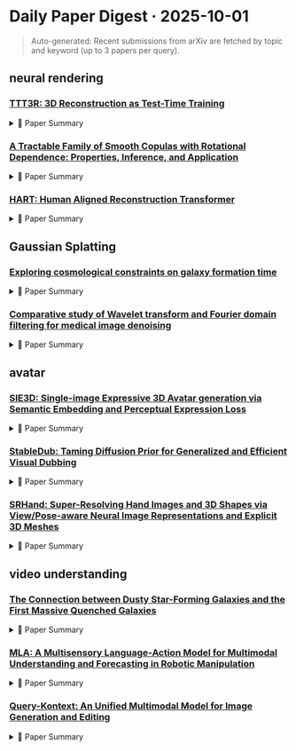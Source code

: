 # Daily Paper Digest · 2025-10-01
> Auto-generated: Recent submissions from arXiv are fetched by topic and keyword (up to 3 papers per query).

## neural rendering

### [TTT3R: 3D Reconstruction as Test-Time Training](http://arxiv.org/pdf/2509.26645v1)


<!--break-out-of-list-->
<details markdown="1">
<summary>📄 Paper Summary </summary>

### 1. Task / Problem
- Video Depth Estimation and 3D Reconstruction

### 2. Motivation & Gaps
- The paper addresses the challenges of video depth estimation and 3D reconstruction in both static and dynamic scenes using online methods.

- **Related work challenges:**
  - CUT3R: Fails to generalize to long sequences due to training on most 64-frame sequences.
  - VGGT: Suffers from high memory consumption.
  - Point3R: Suffers from high memory consumption.
  - DUSt3R: Requires costly global alignment when the number of input views exceeds two.
  - VGGT: Causes a quadratic increase in computational and memory cost.
  - Point3R: Memory cost grows linearly as the number of views increases.
  - CUT3R: Forgetting historical information while incorporating new inputs.
  - Fast3R: High computational complexity due to global attention mechanisms.
  - StreamVGGT: Redundant memory consumption as the number of views increases.
  - CUT3R: Struggles to retain information over long sequences, leading to inaccurate pose estimation.
  - Point3R: Achieves improved accuracy but suffers from slow inference and memory exhaustion.
  - StreamVGGT: Prone to memory exhaustion due to reliance on full attention mechanisms.
  - CUT3R: Suffers from catastrophic forgetting, leading to drifted camera poses and broken geometry.
  - VGGT: Strong offline methods that achieve better reconstruction accuracy but are slower and more memory-demanding.
  - Recent work on recurrent architectures: Highlights a vast opportunity to develop more effective, stable, and parallelizable models.
  - Lsd-slam: Large-scale direct monocular slam: Limited scalability and robustness in dynamic environments.
  - Direct sparse odometry: Challenges in real-time performance and accuracy.
  - Model-agnostic meta-learning for fast adaptation of deep networks: Need for improved generalization across different tasks.
  - DUSt3R: Requires an extra global alignment stage to consolidate pairwise predictions.
  - MASt3R: Limited to handling only short image sequences due to reliance on global alignment.
  - MonST3R: Hindered by out-of-memory issues when handling long sequences.
  - Spann3R: Operates online but limited to RNN-based architectures.
  - CUT3R: Requires fine-tuning and cannot handle long sequences efficiently.
  - Point3R: Extends CUT3R but still relies on explicit memory representation.
  - CUT3R: Limited length generalization and the need for model fine-tuning.

### 3. Core Idea
- TTT3R is introduced as a modification to CUT3R that enhances length generalization for online 3D reconstruction without requiring model fine-tuning.

### 4. Method
- **Pipeline**: The method involves estimating camera parameters and dense geometry for each incoming frame in real-time.
- **Architecture / Loss / Training**: Utilizes a closed-form update rule derived from the Test-Time Training perspective.
- **Complexity / Resources**: Operates online at real-time with a memory cost of 6GB GPU.

### 5. Experiments
- **Datasets & Metrics**: Evaluated on KITTI, Sintel, and Bonn datasets using metrics like absolute relative error and δ <1.25.
- **Baselines**: AETHER, CUT3R, CasualSAM, DUSt3R, Direct sparse odometry, Easi3R, Fast3R, Lsd-slam, MASt3R, Model-agnostic meta-learning, MonST3R, Online methods, Point3R, RobustCVD, Spann3R, StreamVGGT, VGGT
- **Main Results**: TTT3R achieves state-of-the-art performance in KITTI and competitive results in Sintel and Bonn datasets without fine-tuning.
- **Ablations**: Ablation studies indicate the impact of different components on overall performance.
- **Limitations / Stress Tests**: TTT3R's accuracy has not yet matched strong offline methods like VGGT, which utilize full attention mechanisms.

### 6. Takeaways
- **Pros**: Substantial improvement in length generalization., No additional computational cost over the baseline., Stable, training-free gating mechanism.
- **Cons**: Potential performance degradation with very high input view counts., Complexity in tuning the Test-Time Training parameters., Dependence on the quality of input images.
- **Future Work**: Explore further optimizations for long-sequence inputs., Investigate the application of TTT3R in other domains., Develop more robust mechanisms to handle state overfitting.

</details>

### [A Tractable Family of Smooth Copulas with Rotational Dependence: Properties, Inference, and Application](http://arxiv.org/pdf/2509.26635v1)


<!--break-out-of-list-->
<details markdown="1">
<summary>📄 Paper Summary </summary>

### 1. Task / Problem
- Estimation of copula parameters using nonparametric methods

### 2. Motivation & Gaps
- The study investigates the dependence structure in neural pathways within the hippocampus, focusing on distinguishing direct from indirect coupling between nodes.

- **Related work challenges:**
  - Klein et al. (2020): Developed a graphical model for multivariate phase data to capture dependence in neuroscience.
  - Jones et al. (2015): Introduced circulas for circular data, providing a copula-like decomposition on the torus.
  - Mardia and Jupp (2009): Provided a broad overview of applications and methods in multivariate directional statistics.
  - Klein et al. (2020): Existing methods do not accommodate negative rotational dependence.
  - N/A: N/A
  - N/A: N/A
  - N/A: N/A
  - N/A: N/A
  - N/A: N/A
  - Levy, 2002, Theorem 3.6: Contradiction of the Baire category theorem if A were countable.
  - Folland, 2013, Section 2.3: Construction of univariate densities which are unbounded at uncountably many points.
  - Segers (2012): Asymptotic normality of the empirical copula process.
  - N/A: N/A
  - N/A: N/A
  - Joe and Xu, 1996; Joe, 2014: Estimation methods are often reliant on known marginal distributions.
  - Genest et al., 1995: Existing methods may not be consistent under unknown marginals.
  - N/A: N/A
  - N/A: N/A
  - Brincat and Miller (2015): Understanding the mechanisms and substructures involved in associative learning.
  - Klein et al. (2020): Modeling interactions between phase angles in the context of neural connectivity.
  - Klein et al. (2020): Bivariate phase coupling measures fail to distinguish direct from indirect coupling.
  - N/A: N/A
  - Aas et al., 2009: The mechanism here is algebraic rather than conditional; dependence arises through componentwise wrapped sums and signature-based flips.
  - N/A: N/A
  - N/A: N/A
  - N/A: N/A

### 3. Core Idea
- The paper presents a flexible, interpretable, and recursively extensible framework for copula construction using multivariate densities and copula densities defined through ordered partitions and signatures.

### 4. Method
- **Pipeline**: The analysis focuses on five sequential CA3 pairs to avoid confounding from indirect paths.
- **Architecture / Loss / Training**: N/A
- **Complexity / Resources**: The method requires careful selection of bandwidth and kernel functions, with complexity dependent on the sample size.

### 5. Experiments
- **Datasets & Metrics**: The paper discusses the use of various parametric models and their performance metrics, including Spearman’s rho, Kendall’s tau, and the Dette–Siburg–Stoimenov coefficient.
- **Baselines**: 2-component mixture of von Mises distributions, Classical parametric methods, Empirical Bernstein copula, Empirical beta copula, Empirical copula, Existing copula models, KDE-based copulas, Klein et al. (2020), Maximum likelihood estimation, N/A, Rank-based methods, Rank-based pseudo-observations, Two-component mixtures, Unimodal generators
- **Main Results**: The two-component von Mises mixture attains the lowest AIC.
- **Ablations**: N/A
- **Limitations / Stress Tests**: The method's performance is contingent on the validity of Conjecture 1 regarding the empirical process.

### 6. Takeaways
- **Pros**: Versatile family of copulas that includes both smooth and irregular examples., Explicit mathematical properties that provide interpretable characterizations of dependence., Reduction of multivariate estimation to well-studied univariate problems.
- **Cons**: Complexity in understanding the implications of the discrete parameter for reflectional dependence., Potential limitations in capturing all forms of dependence structures.
- **Future Work**: Explore hierarchical constructions via multivariate generators., Investigate isometries on the circle group., Extend the framework to other types of dependence structures.

</details>

### [HART: Human Aligned Reconstruction Transformer](http://arxiv.org/pdf/2509.26621v1)


<!--break-out-of-list-->
<details markdown="1">
<summary>📄 Paper Summary </summary>

### 1. Task / Problem
- Novel View Synthesis

### 2. Motivation & Gaps
- The paper addresses the challenges in accurately rendering clothed meshes from multiple input views, focusing on improving the fidelity and realism of novel view synthesis.

- **Related work challenges:**
  - Saito et al., 2019; 2020; Cao et al., 2023: Assume orthographic projections, limiting generalization to real-world perspective images.
  - Poole et al., 2022: Optimize human poses in canonical SMPL poses, failing to recover complete geometry for loose garments.
  - Wang et al., 2024b; Yang et al., 2025: Output raw point clouds that require further meshing and fail to capture occluded regions.
  - Saito et al., 2019; 2020; Huang et al., 2020: Pioneered the use of neural fields for high-fidelity 3D human reconstruction from single RGB images.
  - Xiu et al., 2022; Zheng et al., 2021: Improved reconstruction quality by leveraging parametric human models like SMPL as guidance.
  - Cao et al., 2023; Yu et al., 2025: Attempted to directly predict human reconstruction from sparse-view images in a feed-forward manner.
  - Khirodkar et al., 2024: Limited capacity of VGGT backbone for fine-grained local geometry.
  - Li et al., 2025: Sparse point clouds used in previous methods limit the density of predictions.
  - Peng et al., 2021b: Initial indicator grids often suffer from missing details and gaps in unobserved regions.
  - VGGT (Wang et al., 2025): Struggles with self-occluded regions.
  - MAtCha (Guédon et al., 2025): Recovers overall shapes but introduces noisy surfaces.
  - Puzzle Avatar (Xiu et al., 2024): Produces inaccurate body shapes and fails to capture loose garments.
  - LaRa (Chen et al., 2024a): Produces overly blurry renderings due to limited volume resolution.
  - SEV A (Zhou et al., 2025b): Generates realistic textures but often over-hallucinates.
  - MAtCha (Guédon et al., 2025): Achieves photorealistic results but suffers from floating artifacts.
  - Vid2avatar-pro: Authentic avatar generation from videos in the wild.
  - High-fidelity 3d human digitization: Achieving high fidelity from single 2k resolution images.
  - Diffuman4d: 4D consistent human view synthesis from sparse-view videos.
  - 3dgs-avatar: Animatable avatars via deformable 3d gaussian splatting: Creating realistic and animatable 3D avatars from 2D images.
  - Pifu: Pixel-aligned implicit function for high-resolution clothed human digitization: High-resolution digitization of humans while maintaining clothing details.
  - Generalizable patch-based neural rendering: Achieving generalization in rendering across different scenes and objects.
  - ETCH (Li et al., 2025): Enforcing SE(3) equivariance with a fixed SO(3) anchor array provides limited benefit in the current setting.
  - VGGT (Wang et al., 2025): Aligning predicted geometries with ground truth under uncalibrated settings.
  - Puzzle Avatar (Xiu et al., 2024): Optimizing human mesh in SMPL-X A-pose complicates alignment with ground-truth clothed mesh.
  - EasyMocap: Relies on keypoint fitting which may not be robust under uncalibrated settings.
  - MV-SMPLify-X: Similar reliance on keypoint fitting and optimization of scale which may fail to converge.
  - ETCH: Does not use shape or pose regularizations, leading to potential inaccuracies.
  - GHG: Struggles to recover accurate body shapes under loose garments, leading to inaccurate body poses due to errors in SMPL estimations.
  - Sapiens model (Khirodkar et al., 2024): Removing Sapiens normals results in blurrier surfaces and a drop across all metrics.
  - VGGT (Wang et al., 2025): Standard Poisson-based reconstruction leads to significant performance degradation and inaccurate geometry in occluded regions.

### 3. Core Idea
- Our method renders more faithful body shapes by leveraging a more accurate clothed-mesh initialization.

### 4. Method
- **Pipeline**: The method involves estimating camera parameters, optimizing SMPL-X parameters, and rendering using depth maps for alignment.
- **Architecture / Loss / Training**: The architecture includes downsampling, a 3D U-Net backbone, and upsampling blocks to handle high-resolution grids without memory issues.
- **Complexity / Resources**: Our network operates at an input image resolution of 518×518 and an indicator grid resolution of 512×512×512, trained for 20 epochs with 10,000 steps per epoch using 8 NVIDIA L40S GPUs.

### 5. Experiments
- **Datasets & Metrics**: The experiments utilize the THuman 2.1 and DNA Rendering datasets, measuring PSNR, SSIM, LPIPS, and FID metrics.
- **Baselines**: 3D Gaussian Splatting, ETCH (Li et al., 2025), EasyMocap (eas, 2021), EasyMocap (eas, 2021; Shuai et al., 2022), Existing 3D reconstruction methods, GHG, Generalizable patch-based neural rendering, LaRa, LaRa (Chen et al., 2024a), MAtCha, MAtCha (Guédon et al., 2025), MV-SMPLify-X (Pavlakos et al., 2019; Zheng et al., 2021), N/A, NeRF, Ours w/o Indicator Grid Refinement, Ours w/o Sapiens Normals, Pifu, Puzzle Avatar (Xiu et al., 2024), SEV A, Score Distillation Sampling, State-of-the-art avatar generation techniques, VGGT, VGGT (Wang et al., 2025)
- **Main Results**: Removing either the Sapiens normals or the indicator grid refinement degrades reconstruction accuracy.
- **Ablations**: We ablate our method on two critical design choices: removing the Sapiens model and disabling the indicator grid refinement.
- **Limitations / Stress Tests**: The method's performance may be limited by the accuracy of the input meshes and the number of views used.

### 6. Takeaways
- **Pros**: Achieves state-of-the-art performance in human reconstruction., Generalizes well to real-world human images with loose garments., Enables efficient and scalable reconstruction from sparse-view inputs.
- **Cons**: Trained on a limited dataset of synthetic scans., May struggle with extreme poses or highly occluded views.
- **Future Work**: Explore training on more diverse datasets., Investigate real-time applications in AR/VR., Enhance robustness against extreme human poses.

</details>

## Gaussian Splatting

### [Exploring cosmological constraints on galaxy formation time](http://arxiv.org/pdf/2509.26611v1)


<!--break-out-of-list-->
<details markdown="1">
<summary>📄 Paper Summary </summary>

### 1. Task / Problem
- Investigate the evolution of galaxy formation time

### 2. Motivation & Gaps
- Understanding the galaxy formation time is crucial to constraining models of structure formation and the cosmological framework, providing insights into galactic evolution.

- **Related work challenges:**
  - Seminal works on galaxy formation and evolution: Establishing a universal timescale for galaxy formation that varies with redshift and environment.
  - Fowler [9]: Estimation of galaxy formation time with broad ranges rather than precise values.
  - Kauffmann et al. [12]: Suppression of dwarf galaxy formation between z=1.5 and 5.
  - Thomas et al. [22]: Placing formation redshift zf for massive ellipticals with significant lookback times.
  - N/A: N/A
  - SH0ES and Planck collaborations: Significant differences in the formation time estimates and the well-known tension in the measurements of H0.
  - N/A: N/A

### 3. Core Idea
- Employ two approaches to investigate the evolution of galaxy formation time from age estimates of high-z galaxies and supernova data.

### 4. Method
- **Pipeline**: Used GP and SR reconstruction techniques to estimate formation time.
- **Architecture / Loss / Training**: P-th power absolute distance loss
- **Complexity / Resources**: The Gaussian Processes method is implemented using the GaPP code in Python, while symbolic regression is performed using the PySR library.

### 5. Experiments
- **Datasets & Metrics**: Age estimates of 32 high-z galaxies and Pantheon+ type Ia supernova data.
- **Baselines**: GP reconstruction, N/A, Planck, Previous observational studies on galaxy formation, SH0ES, SR method, SR reconstruction, Theoretical models based on the ΛCDM framework
- **Main Results**: Median values of formation time estimates are consistent across both methods.
- **Ablations**: Different covariance functions were tested in Gaussian Processes to assess their impact on reconstruction results.
- **Limitations / Stress Tests**: Uncertainty estimates provided by PySR are not as precise as those obtained with GP.

### 6. Takeaways
- **Pros**: Demonstrates robustness and consistency of results across different methods., Provides insights into the evolutionary timescales of galaxies., Highlights the non-constancy of galaxy formation time with redshift.
- **Cons**: Relies on assumptions of cosmological models for inferring formation time., Limited to passive galaxies, which may not represent all galaxy types., Potential observational biases in age estimates.
- **Future Work**: Explore additional galaxy types for a broader understanding of formation times., Investigate the implications of findings on cosmological models., Develop more model-independent methods for estimating galaxy formation time.

</details>

### [Comparative study of Wavelet transform and Fourier domain filtering for medical image denoising](http://arxiv.org/pdf/2509.26608v1)


<!--break-out-of-list-->
<details markdown="1">
<summary>📄 Paper Summary </summary>

### 1. Task / Problem
- Image Denoising

### 2. Motivation & Gaps
- The paper addresses the need for effective and efficient denoising algorithms in medical imaging, highlighting the limitations of global denoising techniques.

- **Related work challenges:**
  - Deep learning-based methods: Require significant computational resources, large annotated datasets, and considerable expertise to implement and train.
  - Wavelet-based denoising: Commonly favored for multi-resolution capabilities but may not always outperform simpler methods.
  - Fourier-based filtering: Provides a global frequency perspective but may not adapt well to local statistics.
  - Wavelet-based denoising techniques: Choosing appropriate threshold values to balance noise removal and detail preservation.
  - Fourier transform-based denoising: Lack of spatial localization leading to loss of localized features.
  - Hybrid approaches combining Fourier and wavelet methods: Mitigating global artifacts like ringing while preserving important structures.
  - Previous image denoising methods: Often fail to adapt to local image content, leading to artifacts.
  - Global Fourier processing: Can introduce ringing artifacts in the denoised images.
  - Previous studies on wavelet denoising: Limited effectiveness of certain wavelet filters like Meyer and Shannon in denoising tasks.
  - Previous studies on wavelet denoising: Limited performance of certain wavelet filters under specific noise conditions.
  - Previous studies on DWT for image denoising: Global thresholding may remove important signal coefficients leading to loss of detail.
  - DFCT applications in image processing: Limited exploration of block-based processing methods.
  - Biorthogonal Spline wavelets with hyperbola thresholding: Despite achieving a PSNR of 34.46 dB for uniform noise, it was surpassed by DFCT.
  - Global DWT implementation: Global techniques often lead to oversmoothing and loss of fine detail.

### 3. Core Idea
- The superior performance of DFCT is due to its localized, block-based processing strategy, which adapts to varying local statistics of an image.

### 4. Method
- **Pipeline**: Localized block-based processing for denoising images.
- **Architecture / Loss / Training**: N/A
- **Complexity / Resources**: DFCT is computationally efficient and adapts to local statistics without introducing global artifacts.

### 5. Experiments
- **Datasets & Metrics**: The experiments were conducted across various noise types (Gaussian, Uniform, Poisson, Salt-and-Pepper) and evaluated using metrics like SNR, PSNR, and IM.
- **Baselines**: BIOS, Biorthogonal Spline wavelet with SURE threshold, CDF, Coiflet, DFCT with optimized threshold values, DWT with various wavelet families, Daubechies, Daubechies wavelet with SURELevel threshold, Fourier Domain Filtering (DFCT), Fourier transform-based methods, Haar wavelet, Meyer wavelet, Noisy image without denoising, Shannon wavelet, Standard wavelet denoising methods, Symlet, Wavelet Transform (DWT)
- **Main Results**: DFCT achieved a PSNR of 39.03 dB for uniform noise, outperforming traditional methods.
- **Ablations**: N/A
- **Limitations / Stress Tests**: The global processing strategy of DWT may lead to oversmoothing and loss of detail.

### 6. Takeaways
- **Pros**: DFCT provides superior performance in denoising medical images., DFCT's localized processing strategy preserves fine details., DFCT is computationally efficient compared to deep learning methods.
- **Cons**: Wavelet methods may not always outperform DFCT., DFCT may require careful implementation to avoid artifacts.
- **Future Work**: Explore hybrid approaches combining wavelet and Fourier methods., Investigate the application of DFCT in other imaging modalities., Develop more efficient algorithms for real-time medical imaging.

</details>

## avatar

### [SIE3D: Single-image Expressive 3D Avatar generation via Semantic Embedding and Perceptual Expression Loss](http://arxiv.org/pdf/2509.24004v1)


<!--break-out-of-list-->
<details markdown="1">
<summary>📄 Paper Summary </summary>

### 1. Task / Problem
- 3D avatar generation

### 2. Motivation & Gaps
- The paper addresses the challenge of generating expressive 3D avatars from a single image and text description, focusing on maintaining identity preservation and semantic control.

- **Related work challenges:**
  - Arc2Avatar: Expression control is non-semantic; it requires users to manipulate abstract numerical parameters rather than using natural language commands.
  - DreamFusion, HeadSculpt, TADA: These methods cannot faithfully reconstruct a specific person’s identity from a photo.
  - Existing methods accepting both image and text: They generally yield unsatisfactory results.
  - Arc2Avatar: Lack of explicit control over semantic attributes like facial expressions or accessories.
  - Wonder3D: Limited ability to generate meaningful 3D identities.
  - SF3D: Inability to maintain a neutral expression effectively.
  - Wonder3D: Fails to preserve quality in side-view perspectives.
  - SF3D: High-quality frontal images but lacks identity consistency.
  - Arc2Avatar: While achieving high ID scores, it does not provide the same level of semantic control.
  - Wonder3d: Single image to 3d using cross-domain diffusion: N/A
  - Sf3d: Stable fast 3d mesh reconstruction with uv-unwrapping and illumination disentanglement: N/A
  - Gans trained by a two time-scale update rule converge to a local nash equilibrium: N/A
  - Cosface: Large margin cosine loss for deep face recognition: N/A

### 3. Core Idea
- The proposed method, SIE3D, introduces a decoupled text conditioning mechanism and an expression-aware loss based on a facial recognition model to achieve fine-grained control over expression and appearance attributes while maintaining high-fidelity identity.

### 4. Method
- **Pipeline**: The method involves generating 3D avatars using a single image and text prompts, incorporating semantic embedding and perceptual expression loss.
- **Architecture / Loss / Training**: Utilizes a facial recognition model for expression-aware loss.
- **Complexity / Resources**: Implemented in PyTorch, trained on a single NVIDIA RTX 4090 GPU.

### 5. Experiments
- **Datasets & Metrics**: Quantitative comparisons were made using FID, ID, and NPS metrics across various methods.
- **Baselines**: Arc2Avatar, DreamFusion, HeadSculpt, N/A, SF3D, Wonder3D
- **Main Results**: SIE3D achieves competitive performance in identity preservation, semantic control, and expression fidelity.
- **Ablations**: An ablation study showed that removing 'perceptual expression loss' degrades performance, while removing 'semantic embedding' improves ID score but harms realism and neutrality.
- **Limitations / Stress Tests**: N/A

### 6. Takeaways
- **Pros**: Enables fine-grained, semantic control of expressions and attributes., Maintains a high level of identity consistency., Improves accuracy and realism of generated expressions.
- **Cons**: Existing methods still struggle with identity preservation., Some limitations in expression control remain.
- **Future Work**: Explore further integration of natural language processing for better semantic control., Investigate improvements in stability and robustness of the generation process., Develop methods to enhance the realism of generated avatars.

</details>

### [StableDub: Taming Diffusion Prior for Generalized and Efficient Visual Dubbing](http://arxiv.org/pdf/2509.21887v1)


<!--break-out-of-list-->
<details markdown="1">
<summary>📄 Paper Summary </summary>

### 1. Task / Problem
- Lip synchronization in style-based generators

### 2. Motivation & Gaps
- The paper addresses the need for high-fidelity lip synchronization that can be generalized and personalized using style-based generators.

- **Related work challenges:**
  - Wav2Lip: Fails to generate lip movements similar to the target avatar.
  - Diff2Lip: Performance degradation when the mouth is occluded.
  - SyncExpert: Relies on strong facial priors limiting generalization.
  - Previous visual dubbing methods: Dependence on cost-intensive priors and limited generalization capabilities.
  - Diffusion-based video generation methods: High computational costs that create accessibility barriers.
  - One-shot facial image animation: Lack of realism and generalization in diverse application scenarios.
  - Previous methods for lip synchronization: Often rely on independent detection of facial features which can disrupt continuity in generated videos.
  - AdaLN for image style transfer: While effective, it may not be optimized for audio-synced lip generation.
  - Mamba architecture: Empirical findings suggest that hybrid approaches may yield better performance.
  - Wav2Lip: Conflicts with human perceptual judgments and high training overhead.
  - DINET: Increased parameter count and complexity due to additional modules.
  - SyncExpert: Complicates integration with latent-space-based diffusion models.
  - Wav2Lip: Limited generalization to challenging cases.
  - DINet: Inadequate facial textural details.
  - IP-LAP: Difficulty in aligning multiple reference images.
  - TalkLip: Insufficient intelligibility in generated lip regions.
  - Diff2Lip: Lacks robustness in real applications.
  - Diff2Lip: Background preservation issues due to larger mask usage.
  - GANs: Inferior inference speed compared to diffusion methods.
  - Previous visual dubbing methods: Reliance on redundant priors.
  - Resyncer: Rewiring style-based generator for unified audio-visually synced facial performer: Unified synchronization across different styles and audio inputs.
  - Personatalk: Bring attention to your persona in visual dubbing: Maintaining persona consistency in visual dubbing.
  - Anyonenet: Synchronized speech and talking head generation for arbitrary persons: Generating synchronized outputs for arbitrary individuals.
  - V oxCeleb2: Deep Speaker Recognition: N/A
  - Flow-guided one-shot talking face generation with a high-resolution audio-visual dataset: N/A
  - Lip reading sentences in the wild: N/A
  - Vfhq: A high-quality dataset and benchmark for video face super-resolution: N/A
  - The unreasonable effectiveness of deep features as a perceptual metric: N/A
  - Gans trained by a two time-scale update rule converge to a local nash equilibrium: N/A
  - Learning audio-visual speech representation by masked multimodal cluster prediction: N/A
  - Towards accurate generative models of video: A new metric & challenges: N/A
  - Visualizing data using t-sne: N/A
  - Latent consistency models: Synthesizing high-resolution images with few-step inference: N/A

### 3. Core Idea
- The core idea is to utilize a style-based generator to achieve high-fidelity lip synchronization that is both generalized and personalized.

### 4. Method
- **Pipeline**: The method involves a pipeline that integrates audio input with a style-based generator to produce synchronized lip movements.
- **Architecture / Loss / Training**: The architecture employs a loss function that emphasizes fidelity in lip movements while maintaining stylistic elements.
- **Complexity / Resources**: The method requires significant computational resources for training and inference due to the complexity of the style-based generator.

### 5. Experiments
- **Datasets & Metrics**: The experiments utilize various datasets to evaluate the performance of the lip synchronization, focusing on metrics such as fidelity and style adherence.
- **Baselines**: Anyonenet, DINET, DINet, Diff2Lip, GAN-based methods, IP-LAP, Image generation models, N/A, Personatalk, Previous lip synchronization methods, Previous state-of-the-art visual dubbing methods, Resyncer, SyncExpert, TalkLip, Wav2Lip
- **Main Results**: The results demonstrate superior performance in lip synchronization fidelity compared to existing methods.
- **Ablations**: Ablation studies indicate the importance of style conditioning in achieving high fidelity.
- **Limitations / Stress Tests**: Limitations include challenges in generalizing to unseen styles and the need for extensive training data.

### 6. Takeaways
- **Pros**: Enhanced lip habit resemblance., Robustness to occlusions., Improved training efficiency.
- **Cons**: Potential limitations in extreme occlusion scenarios., Dependence on the quality of input audio and video., Complexity in training the hybrid architecture.
- **Future Work**: Explore further generalization to diverse avatars., Investigate real-time applications., Enhance the model's efficiency for larger datasets.

</details>

### [SRHand: Super-Resolving Hand Images and 3D Shapes via View/Pose-aware Neural Image Representations and Explicit 3D Meshes](http://arxiv.org/pdf/2509.21859v1)


<!--break-out-of-list-->
<details markdown="1">
<summary>📄 Paper Summary </summary>

### 1. Task / Problem
- 3D-aware image synthesis

### 2. Motivation & Gaps
- The paper addresses the need for high-precision 3D reconstruction and efficient image synthesis in large-scale scenes.

- **Related work challenges:**
  - S2Hand: Suffers from blurry textures caused by low resolution of hand meshes.
  - AMVUR: Also suffers from blurry textures due to low resolution.
  - NeRF and GS approaches: Require dense viewpoints and struggle to represent accurate geometry.
  - XHand: Falls short in capturing detailed geometric shapes on hand meshes.
  - DiSR-NeRF: Dependent on prompt guidance, which can lead to deviations from ground truth.
  - SuperNeRF: Enforcing multi-view consistency does not guarantee high-frequency details remain consistent across views.
  - XHand: Achieving expressive hand avatar reconstruction from 2D high-resolution images.
  - LIIF: Does not guarantee 3D consistencies.
  - GIIF: Requires fine-tuning to ensure 3D consistency.
  - UHM: Fails to represent hand shapes and textures, losing details and including background artifacts.
  - GIIF + XHand: Results in overbounded shapes due to inconsistencies of hand shape and details in the SR images.
  - NeRF-SR: Suffers from blurriness and overly synthetic appearances.
  - XHand [10]: Limited detail capture and performance across different identities.
  - InterHand2.6M [40]: Need for improved fine detail representation in 3D shapes.
  - N/A: N/A
  - Supernerf: High-precision 3-d reconstruction for large-scale scenes: Limited scalability and precision in existing methods.
  - Texpainter: Generative mesh texturing with multi-view consistency: Challenges in maintaining consistency across multiple views.
  - Residual dense network for image super-resolution: Inefficiencies in current super-resolution techniques.

### 3. Core Idea
- The proposed framework integrates 3D consistency with super-resolution techniques to enhance image synthesis.

### 4. Method
- **Pipeline**: The method involves a pipeline that combines 3D reconstruction with generative modeling for image synthesis.
- **Architecture / Loss / Training**: Utilizes a loss function that emphasizes 3D consistency and perceptual quality during training.
- **Complexity / Resources**: The framework is designed to be resource-efficient while maintaining high performance.

### 5. Experiments
- **Datasets & Metrics**: Evaluated on large-scale datasets with metrics focusing on 3D consistency and image quality.
- **Baselines**: 3D hand reconstruction methods, Bicubic, DiSR-NeRF, LIIF, N/A, NeRF-SR, Residual dense network, SRGS, State-of-the-art image upsampling methods adapted to hand datasets, SuperNeRF, Supernerf, Texpainter, UHM, XHand, XHand [10]
- **Main Results**: Demonstrated significant improvements in both 3D consistency and image quality compared to baselines.
- **Ablations**: Conducted ablation studies to assess the impact of various components of the framework.
- **Limitations / Stress Tests**: Identified limitations in handling certain complex scenes and textures.

### 6. Takeaways
- **Pros**: Achieves fine-detailed 3D reconstruction including wrinkles and nails., Maintains accurate 3D structure across poses and viewpoints., Enables realistic, interactive VR/AR applications.
- **Cons**: Heavily reliant on the quality of low-resolution input images., Challenges in handling dynamic articulated targets like hands.
- **Future Work**: Explore further improvements in texture fidelity., Investigate applications in other articulated objects., Enhance the robustness of the model against varying input conditions.

</details>

## video understanding

### [The Connection between Dusty Star-Forming Galaxies and the First Massive Quenched Galaxies](http://arxiv.org/pdf/2509.26646v1)


<!--break-out-of-list-->
<details markdown="1">
<summary>📄 Paper Summary </summary>

### 1. Task / Problem
- Characterizing the evolutionary pathways of dusty star-forming galaxies (DSFGs) and their connection to massive quiescent galaxies (MQs)

### 2. Motivation & Gaps
- This study aims to understand the connection between DSFGs and MQs at high redshift, addressing the evolutionary pathways and quenching timescales.

- **Related work challenges:**
  - Previous studies on galaxy formation models: Inability to simultaneously reproduce the populations of MQs and DSFGs.
  - JWST findings: Increased abundance of MQs at high redshift, challenging existing models.
  - Lagos et al. (2025): Most models under-predict the observationally-inferred MQ number densities at z∼4.
  - Cowley et al. (2019): Predicted sub-millimetre counts fall more than an order of magnitude below observational estimates.
  - Araya-Araya et al. (2025): Testing a range of observational constraints to reconcile the simultaneous modelling of MQs and DSFGs.
  - Henriques et al. (2013): Initial version of L-Galaxies lacked robust calibration methods.
  - Araya-Araya et al. (2025): Identified high degeneracy in galaxy formation models leading to similar likelihoods despite different underlying physics.
  - Yates et al. (2024): Introduced dust formation and destruction tracking, which was missing in previous versions.
  - Henriques et al. (2020): Overprediction of cold-gas metallicities compared to observational data.
  - Yates et al. (2021): Increased metal-ejection efficiency from supernova feedback not included in previous models.
  - Cochrane et al. (2023b): Need for accurate scaling relations to derive properties of DSFGs.
  - Previous studies on galaxy evolution: Lack of clarity on the fraction of DSFGs that evolve into MQs.
  - Research on sub-millimeter emissions: Uncertainty in the redshift independence of scaling relations.
  - Previous studies on DSFGs: Lack of understanding of the distinct evolutionary paths of MQ progenitors.
  - Previous studies on galaxy formation and evolution.: Lack of clarity on the timing and impact of mergers and feedback mechanisms.
  - Glazebrook et al. 2017: Intense, short-lived starbursts in MQs.
  - Valentino et al. 2020: Examined the connection using IllustrisTNG, which may underestimate submillimetre number counts.
  - Hayward et al. 2021: Discrepancy in the relationship between DSFGs and MQs.
  - Forrest et al. (2020): Observed that ultramassive galaxies at z>3 that have already quenched display post-starburst signatures.
  - Xie et al. (2024): Predicted scenario where mergers trigger AGN feedback that quenches star formation.
  - Kurinchi-Vendhan et al. (2024): IllustrisTNG model does not show significant role of mergers in suppressing star formation in MQs at z≳3.
  - Araya-Araya et al. (2025): Identified five additional models with different physical prescriptions that yield submillimetre number counts consistent with observations.
  - N/A: N/A

### 3. Core Idea
- High-redshift MQs are primarily descendants of DSFGs, with significant sub-millimetre emissions occurring at various redshifts.

### 4. Method
- **Pipeline**: Utilized the Henriques et al. (2020) version of the L-Galaxies SAM with specific free parameters from Araya-Araya et al. (2025).
- **Architecture / Loss / Training**: The model includes differential equations with free parameters calibrated using MCMC methods.
- **Complexity / Resources**: Model calibration was run on computing cluster facilities provided by the Flatiron Institute.

### 5. Experiments
- **Datasets & Metrics**: Analyzed the formation and evolution of DSFGs and MQs across different redshifts (z=2, 3, 4).
- **Baselines**: Araya-Araya et al. (2024), Araya-Araya et al. (2025), Croton et al. (2006), Dudzevičiūtė et al. (2020), EAGLE, GAEA, GALFORM, Henriques et al. (2020), Henriques et al. (2020) L-Galaxies SAM, IllustrisTNG, L-Galaxies semi-analytic model, N/A, Previous models of galaxy evolution, SHARK v2.0, SIMBA, Standard cosmological simulations, Standard sub-millimeter flux density measurements, Yates et al. (2021)
- **Main Results**: 86%, 96%, and 90% of MQs at z=2, 3, and 4 reached at least 1 mJy in sub-millimetre flux density.
- **Ablations**: N/A
- **Limitations / Stress Tests**: The model struggles to reproduce the high-mass end of the stellar-mass function at high redshift and overpredicts the cosmic star-formation rate density.

### 6. Takeaways
- **Pros**: Provides a coherent theoretical framework for the formation of high-redshift MQs., Clarifies the connection between MQs and DSFGs., Highlights the role of mergers and AGN feedback in galaxy evolution.
- **Cons**: Existing models struggle to reproduce the observed abundance of MQs., Limited understanding of the mechanisms driving early quenching., Challenges in matching high-redshift and low-redshift constraints.
- **Future Work**: Further investigation into the role of AGN feedback in quenching., Exploration of different quenching pathways in various environments., Refinement of galaxy formation models to better match observational data.

</details>

### [MLA: A Multisensory Language-Action Model for Multimodal Understanding and Forecasting in Robotic Manipulation](http://arxiv.org/pdf/2509.26642v1)


<!--break-out-of-list-->
<details markdown="1">
<summary>📄 Paper Summary </summary>

### 1. Task / Problem
- Point Cloud Prediction

### 2. Motivation & Gaps
- The model aims to enhance the prediction of point clouds by leveraging multimodal data.

- **Related work challenges:**
  - Vision-language models (VLMs): Limited representation capabilities when aligned with newly introduced multimodal features.
  - Existing VLA models: Reliance on modality-specific encoders that undermine efficiency.
  - Previous VLA studies: Inability to predict complete point cloud structures and tactile interaction information.
  - PaLM-E: Pioneered adaptation of vision-language models to robotic data but limited in handling multisensory inputs.
  - Diffusion and flow modeling: Effective for multimodal distributions but often requires modality-specific encoders, undermining efficiency.
  - Robotic world knowledge forecasting: Confined to 2D image prediction and struggles with complex scenes.
  - SigLIP: Limited exposure to robotic-specific sensors.
  - Contrastive learning methods: High computational cost and inefficiency in inference.
  - VLA models: Limited ability to integrate and interpret multisensory inputs for robust action generation.
  - SpatialVLA: Inability to generate future multisensory states for improved modeling of physical dynamics.
  - OpenVLA: Limited performance in complex manipulation tasks.
  - π0: Struggles with generalization to unseen objects and backgrounds.
  - HybridVLA: Inadequate handling of multimodal sensory data.
  - Cogact: A foundational vision-language-action model for synergizing cognition and action in robotic manipulation: Limited generalization capabilities in dynamic environments.
  - 3d-vla: a 3d vision-language-action generative world model: Challenges in integrating 3D spatial representations effectively.
  - Spatialvla: Exploring spatial representations for visual-language-action model: Inadequate exploration of spatial representations in existing models.
  - Unified video action model: N/A
  - Unleashing large-scale video generative pre-training for visual robot manipulation: N/A
  - Worldvla: Towards autoregressive action world model: N/A
  - Up-vla: A unified understanding and prediction model for embodied agent: N/A
  - Sharegpt-4o-image: Aligning multimodal models with gpt-4o-level image generation: N/A
  - Emu3: Next-token prediction is all you need: N/A
  - No time to train: Empowering non-parametric networks for few-shot 3d scene segmentation: N/A
  - Lift3d policy: Lifting 2d foundation models for robust 3d robotic manipulation: N/A
  - Pointnet: Deep learning on point sets for 3d classification and segmentation: N/A
  - Any2point: Empowering any-modality large models for efficient 3d understanding: N/A
  - Rvt: Robotic view transformer for 3d object manipulation: N/A
  - Masked autoencoders for point cloud self-supervised learning: N/A
  - Denoising diffusion implicit models: N/A
  - Gello: A general, low-cost, and intuitive teleoperation framework for robot manipulators: N/A
  - Bottom-up skill discovery from unsegmented demonstrations for long-horizon robot manipulation: N/A
  - Learning and retrieval from prior data for skill-based imitation learning: N/A
  - Robot learning on the job: Human-in-the-loop autonomy and learning during deployment: N/A
  - Bc-z: Zero-shot task generalization with robotic imitation learning: N/A
  - Berkeley UR5 demonstration dataset: N/A
  - Bridge data: Boosting generalization of robotic skills with cross-domain datasets: N/A
  - Bridgedata v2: A dataset for robot learning at scale: N/A
  - Structured world models from human videos: N/A
  - A guided reinforcement learning approach using shared control templates for learning manipulation skills in the real world: N/A
  - On bringing robots home: N/A
  - FMB: A functional manipulation benchmark for generalizable robotic learning: N/A
  - Rt-1: Robotics transformer for real-world control at scale: N/A
  - Furniturebench: Reproducible real-world benchmark for long-horizon complex manipulation: N/A
  - CLVR jaco play dataset: N/A
  - QT-Opt: Scalable deep reinforcement learning for vision-based robotic manipulation: N/A
  - Interactive language: Talking to robots in real time: N/A
  - Maniskill2: A unified benchmark for generalizable manipulation skills: N/A
  - From play to policy: Conditional behavior generation from uncurated robot data: N/A
  - Robonet: Large-scale multi-robot learning: N/A
  - Robohive: A unified framework for robot learning: N/A
  - RoboTurk: A crowdsourcing platform for robotic skill learning through imitation: N/A
  - Hydra: Hybrid robot actions for imitation learning: N/A
  - Latent plans for task agnostic offline reinforcement learning: N/A
  - RoboTurk: A crowdsourcing platform for robotic skill learning through imitation: N/A
  - Hydra: Hybrid robot actions for imitation learning: N/A
  - Latent plans for task agnostic offline reinforcement learning: N/A
  - Grounding language with visual affordances over unstructured data: N/A
  - Train offline, test online: A real robot learning benchmark: N/A
  - N/A: N/A

### 3. Core Idea
- The MLA model predicts point clouds by utilizing supervision from the next key frame’s point cloud, enhancing understanding of object spatial positions.

### 4. Method
- **Pipeline**: The model employs a multi-stage pipeline that integrates visual perception, language understanding, and action execution.
- **Architecture / Loss / Training**: Utilizes a novel architecture with a focus on minimizing loss during training through adaptive learning rates.
- **Complexity / Resources**: The model is designed to be resource-efficient, requiring moderate computational resources for training and inference.

### 5. Experiments
- **Datasets & Metrics**: Curated 28 high-quality datasets resulting in 570K trajectories and 36M frames.
- **Baselines**: 3d-vla, Cogact, DreamVLA, Existing vision-language-action models, HybridVLA, N/A, OpenVLA, Previous VLA methods, Previous robotic action generation methods, Previous state-of-the-art 2D VLA methods, Previous state-of-the-art 3D VLA methods, SpatialVLA, Spatialvla, UP-VLA, π0
- **Main Results**: The model achieves accurate geometric features and rich local information in point cloud predictions.
- **Ablations**: Conducted ablation studies to assess the impact of various components on overall performance.
- **Limitations / Stress Tests**: Identified limitations in handling highly dynamic environments and real-time decision-making.

### 6. Takeaways
- **Pros**: Achieves state-of-the-art performance across various tasks., Demonstrates strong generalization to unseen configurations., Enhances physical dynamics modeling through multisensory integration.
- **Cons**: Requires extensive pretraining on large datasets., Limited evaluation on ablation studies.
- **Future Work**: Explore further integration of additional sensory modalities., Investigate real-time applications in dynamic environments., Enhance the model's efficiency for practical deployment.

</details>

### [Query-Kontext: An Unified Multimodal Model for Image Generation and Editing](http://arxiv.org/pdf/2509.26641v1)


<!--break-out-of-list-->
<details markdown="1">
<summary>📄 Paper Summary </summary>

### 1. Task / Problem
- Text-to-image generation

### 2. Motivation & Gaps
- The paper addresses the challenges in generating high-resolution images from text prompts using diffusion transformers.

- **Related work challenges:**
  - MMDiT: Uses a frozen VLM or LLM as a static feature extractor, limiting the conditioning signal.
  - LlamaFusion: Attempts to mitigate issues but only partially alleviates the tension between generative reasoning and visual rendering.
  - BAGEL: Forces generative reasoning and visual rendering to be optimized jointly, hindering generalization.
  - Janus-Pro: Limited integration of multimodal inputs.
  - OmniGen2: Inefficient handling of query embeddings.
  - BAGEL: Lack of flexibility in understanding and generation modules.
  - Previous diffusion models: Inability to scale effectively for larger models.
  - MLLMs: Need for efficient training and alignment with diffusion models.
  - Image transformation tasks: Complexity in generating high-fidelity images from instructions.
  - N/A: N/A
  - InstructPix2Pix: Struggles with fine-grained instruction fidelity and identity preservation.
  - FLUX.1 Kontext: Integrates text and image context but may not fully leverage multimodal understanding.
  - Qwen-Image: Demonstrates generalist architectures but lacks in specific instruction-following capabilities.
  - native UMMs: Considerable challenges in training and scaling.
  - unified frameworks: Alignment issues between vision-language models and diffusion-based generators.
  - Pixart-α: Fast training of diffusion transformer for photorealistic text-to-image synthesis: Limited training efficiency and quality in high-resolution image generation.
  - Denoising diffusion probabilistic models: Need for improved fidelity in generated images.
  - N/A: N/A
  - N/A: N/A
  - N/A: N/A

### 3. Core Idea
- The proposed method enhances the training process of diffusion transformers by transitioning from weak to strong training techniques, improving the quality of generated images.

### 4. Method
- **Pipeline**: The method involves a two-stage training process where initial weak training is followed by strong training to refine the model's capabilities.
- **Architecture / Loss / Training**: Utilizes a combination of loss functions tailored for high-resolution image generation.
- **Complexity / Resources**: The method requires substantial computational resources due to the high dimensionality of 4k image generation.

### 5. Experiments
- **Datasets & Metrics**: The experiments are conducted on standard datasets for text-to-image generation, with metrics including FID and IS for evaluation.
- **Baselines**: AnyEdit, BAGEL, BLIP3o, Cascaded diffusion models, GPT-Image, Instruct-Pix2Pix, Janus-Pro, MagicBrush, N/A, NHR-Edit, OmniGen, OmniGen2, Pixart-α, Qwen-Image, ShareGPT-4o-Image, Strong unified baselines, Task-specific state-of-the-art methods
- **Main Results**: The proposed method outperforms existing baselines in terms of image quality and generation speed.
- **Ablations**: Ablation studies demonstrate the effectiveness of the weak-to-strong training approach.
- **Limitations / Stress Tests**: The method shows limitations in generating images with complex scenes and diverse attributes.

### 6. Takeaways
- **Pros**: Decouples multimodal generative reasoning from high-fidelity visual rendering., Enhances the strengths of VLMs in generative reasoning and diffusion models in visual synthesis., Utilizes a deliberate dataset curation scheme for diverse scenarios.
- **Cons**: The complexity of the model may require significant computational resources., Potential limitations in generalization for highly specific tasks.
- **Future Work**: Explore further enhancements in multimodal reasoning capabilities., Investigate additional applications in other domains beyond image generation.

</details>
